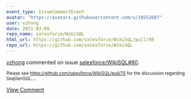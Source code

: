 ```yaml
---
event_type: IssueCommentEvent
avatar: "https://avatars.githubusercontent.com/u/1855260?"
user: vzhong
date: 2021-03-09
repo_name: salesforce/WikiSQL
html_url: https://github.com/salesforce/WikiSQL/pull/80
repo_url: https://github.com/salesforce/WikiSQL
---
```


<a href='https://github.com/vzhong' target='_blank'>vzhong</a> commented on issue <a href='https://github.com/salesforce/WikiSQL/pull/80' target='_blank'>salesforce/WikiSQL#80</a>.

<small>Please see https://github.com/salesforce/WikiSQL/pull/75 for the discussion regarding SeqGenSQL....</small>

<a href='https://github.com/salesforce/WikiSQL/pull/80' target='_blank'>View Comment</a>